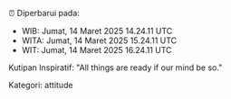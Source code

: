 ⏰ Diperbarui pada:
- WIB: Jumat, 14 Maret 2025 14.24.11 UTC
- WITA: Jumat, 14 Maret 2025 15.24.11 UTC
- WIT: Jumat, 14 Maret 2025 16.24.11 UTC

Kutipan Inspiratif:
"All things are ready if our mind be so."


Kategori: attitude

